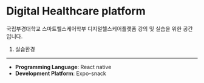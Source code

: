 # Digital Healthcare platform
국립부경대학교 스마트헬스케어학부 디지털헬스케어플랫폼 강의 및 실습을 위한 공간 입니다.

1. 실습환경
---
- **Programming Language**: React native
- **Development Platform**: Expo-snack
